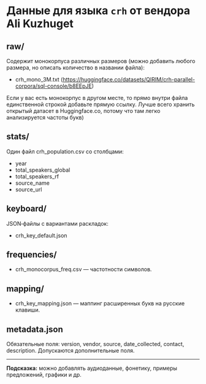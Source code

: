 # Данные для языка `crh` от вендора Ali Kuzhuget

## raw/
Содержит монокорпуса различных размеров (можно добавить любого размера, но описать количество в названии файла):
- crh_mono_3M.txt (https://huggingface.co/datasets/QIRIM/crh-parallel-corpora/sql-console/b8EEpJE)

Если у вас есть монокорпус в другом месте, то прямо внутри файла единственной строкой добавьте прямую ссылку. Лучше всего хранить открытый датасет в Huggingface.co, потому что там легко анализируется частоты букв)

## stats/
Один файл crh_population.csv со столбцами:
- year
- total_speakers_global
- total_speakers_rf
- source_name
- source_url

## keyboard/
JSON‑файлы с вариантами раскладок:
- crh_key_default.json

## frequencies/
- crh_monocorpus_freq.csv — частотности символов.

## mapping/
- crh_key_mapping.json — маппинг расширенных букв на русские клавиши.

## metadata.json
Обязательные поля: version, vendor, source, date_collected, contact, description.
Допускаются дополнительные поля.

---  
**Подсказка:** можно добавлять аудиоданные, фонетику, примеры предложений, графики и др.